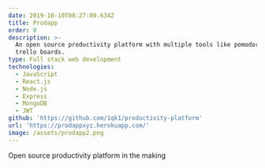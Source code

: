 ```yaml
---
date: 2019-10-10T08:27:09.634Z
title: Prodapp
order: 0
description: >-
  An open source productivity platform with multiple tools like pomodoro and
  trello boards.
type: Full stack web development
technologies:
  - JavaScript
  - React.js
  - Node.js
  - Express
  - MongoDB
  - JWT
github: 'https://github.com/1qk1/productivity-platform'
url: 'https://prodappxyz.herokuapp.com/'
image: /assets/prodapp2.png
---
```


Open source productivity platform in the making
